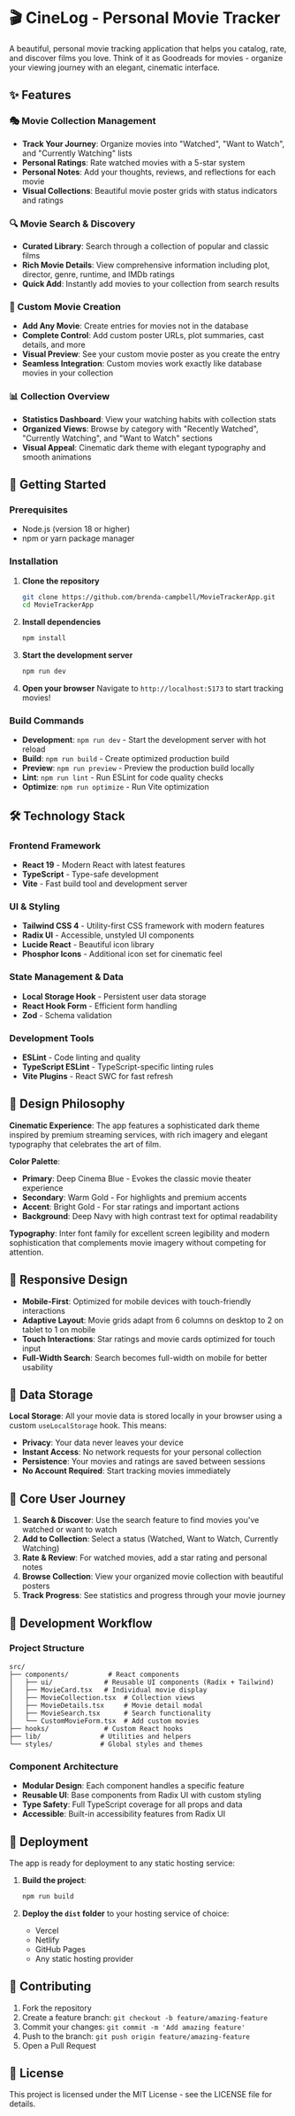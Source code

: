 # 🎬 CineLog - Personal Movie Tracker

A beautiful, personal movie tracking application that helps you catalog, rate, and discover films you love. Think of it as Goodreads for movies - organize your viewing journey with an elegant, cinematic interface.

## ✨ Features

### 🎭 Movie Collection Management
- **Track Your Journey**: Organize movies into "Watched", "Want to Watch", and "Currently Watching" lists
- **Personal Ratings**: Rate watched movies with a 5-star system
- **Personal Notes**: Add your thoughts, reviews, and reflections for each movie
- **Visual Collections**: Beautiful movie poster grids with status indicators and ratings

### 🔍 Movie Search & Discovery
- **Curated Library**: Search through a collection of popular and classic films
- **Rich Movie Details**: View comprehensive information including plot, director, genre, runtime, and IMDb ratings
- **Quick Add**: Instantly add movies to your collection from search results

### 🎨 Custom Movie Creation
- **Add Any Movie**: Create entries for movies not in the database
- **Complete Control**: Add custom poster URLs, plot summaries, cast details, and more
- **Visual Preview**: See your custom movie poster as you create the entry
- **Seamless Integration**: Custom movies work exactly like database movies in your collection

### 📊 Collection Overview
- **Statistics Dashboard**: View your watching habits with collection stats
- **Organized Views**: Browse by category with "Recently Watched", "Currently Watching", and "Want to Watch" sections
- **Visual Appeal**: Cinematic dark theme with elegant typography and smooth animations

## 🚀 Getting Started

### Prerequisites
- Node.js (version 18 or higher)
- npm or yarn package manager

### Installation

1. **Clone the repository**
   ```bash
   git clone https://github.com/brenda-campbell/MovieTrackerApp.git
   cd MovieTrackerApp
   ```

2. **Install dependencies**
   ```bash
   npm install
   ```

3. **Start the development server**
   ```bash
   npm run dev
   ```

4. **Open your browser**
   Navigate to `http://localhost:5173` to start tracking movies!

### Build Commands

- **Development**: `npm run dev` - Start the development server with hot reload
- **Build**: `npm run build` - Create optimized production build
- **Preview**: `npm run preview` - Preview the production build locally
- **Lint**: `npm run lint` - Run ESLint for code quality checks
- **Optimize**: `npm run optimize` - Run Vite optimization

## 🛠️ Technology Stack

### Frontend Framework
- **React 19** - Modern React with latest features
- **TypeScript** - Type-safe development
- **Vite** - Fast build tool and development server

### UI & Styling
- **Tailwind CSS 4** - Utility-first CSS framework with modern features
- **Radix UI** - Accessible, unstyled UI components
- **Lucide React** - Beautiful icon library
- **Phosphor Icons** - Additional icon set for cinematic feel

### State Management & Data
- **Local Storage Hook** - Persistent user data storage
- **React Hook Form** - Efficient form handling
- **Zod** - Schema validation

### Development Tools
- **ESLint** - Code linting and quality
- **TypeScript ESLint** - TypeScript-specific linting rules
- **Vite Plugins** - React SWC for fast refresh

## 🎨 Design Philosophy

**Cinematic Experience**: The app features a sophisticated dark theme inspired by premium streaming services, with rich imagery and elegant typography that celebrates the art of film.

**Color Palette**:
- **Primary**: Deep Cinema Blue - Evokes the classic movie theater experience
- **Secondary**: Warm Gold - For highlights and premium accents  
- **Accent**: Bright Gold - For star ratings and important actions
- **Background**: Deep Navy with high contrast text for optimal readability

**Typography**: Inter font family for excellent screen legibility and modern sophistication that complements movie imagery without competing for attention.

## 📱 Responsive Design

- **Mobile-First**: Optimized for mobile devices with touch-friendly interactions
- **Adaptive Layout**: Movie grids adapt from 6 columns on desktop to 2 on tablet to 1 on mobile
- **Touch Interactions**: Star ratings and movie cards optimized for touch input
- **Full-Width Search**: Search becomes full-width on mobile for better usability

## 💾 Data Storage

**Local Storage**: All your movie data is stored locally in your browser using a custom `useLocalStorage` hook. This means:
- **Privacy**: Your data never leaves your device
- **Instant Access**: No network requests for your personal collection
- **Persistence**: Your movies and ratings are saved between sessions
- **No Account Required**: Start tracking movies immediately

## 🎯 Core User Journey

1. **Search & Discover**: Use the search feature to find movies you've watched or want to watch
2. **Add to Collection**: Select a status (Watched, Want to Watch, Currently Watching)
3. **Rate & Review**: For watched movies, add a star rating and personal notes
4. **Browse Collection**: View your organized movie collection with beautiful posters
5. **Track Progress**: See statistics and progress through your movie journey

## 🔄 Development Workflow

### Project Structure
```
src/
├── components/          # React components
│   ├── ui/             # Reusable UI components (Radix + Tailwind)
│   ├── MovieCard.tsx   # Individual movie display
│   ├── MovieCollection.tsx  # Collection views
│   ├── MovieDetails.tsx     # Movie detail modal
│   ├── MovieSearch.tsx      # Search functionality
│   └── CustomMovieForm.tsx  # Add custom movies
├── hooks/              # Custom React hooks
├── lib/               # Utilities and helpers
└── styles/            # Global styles and themes
```

### Component Architecture
- **Modular Design**: Each component handles a specific feature
- **Reusable UI**: Base components from Radix UI with custom styling
- **Type Safety**: Full TypeScript coverage for all props and data
- **Accessible**: Built-in accessibility features from Radix UI

## 🚀 Deployment

The app is ready for deployment to any static hosting service:

1. **Build the project**:
   ```bash
   npm run build
   ```

2. **Deploy the `dist` folder** to your hosting service of choice:
   - Vercel
   - Netlify
   - GitHub Pages
   - Any static hosting provider

## 🤝 Contributing

1. Fork the repository
2. Create a feature branch: `git checkout -b feature/amazing-feature`
3. Commit your changes: `git commit -m 'Add amazing feature'`
4. Push to the branch: `git push origin feature/amazing-feature`
5. Open a Pull Request

## 📄 License

This project is licensed under the MIT License - see the LICENSE file for details.
